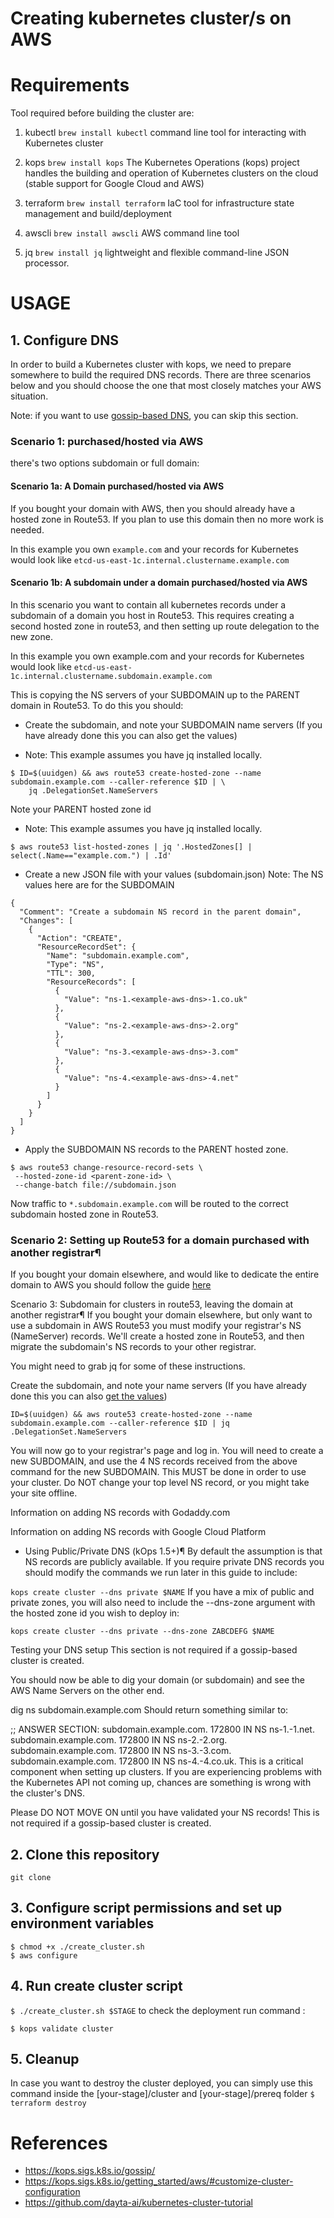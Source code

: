 # Creating kubernetes cluster/s on AWS

# Requirements
Tool required before building the cluster are:
1. kubectl  `brew install kubectl`
command line tool for interacting with Kubernetes cluster
2. kops `brew install kops`
 The Kubernetes Operations (kops) project handles the building and operation of Kubernetes clusters on the cloud (stable support for Google Cloud and AWS)

4. terraform `brew install terraform`
 IaC tool for infrastructure state management and build/deployment
3. awscli `brew install awscli`
 AWS command line tool
5. jq `brew install jq`
 lightweight and flexible command-line JSON processor.
 

# USAGE

## 1. Configure DNS

In order to build a Kubernetes cluster with kops, we need to prepare somewhere to build the required DNS records. There are three scenarios below and you should choose the one that most closely matches your AWS situation.

Note: if you want to use [gossip-based DNS](https://kops.sigs.k8s.io/gossip/), you can skip this section.

### Scenario 1: purchased/hosted via AWS 
there's two options subdomain or full domain:

#### Scenario 1a: A Domain purchased/hosted via AWS

If you bought your domain with AWS, then you should already have a hosted zone in Route53. If you plan to use this domain then no more work is needed.

In this example you own `example.com` and your records for Kubernetes would look like `etcd-us-east-1c.internal.clustername.example.com`

#### Scenario 1b: A subdomain under a domain purchased/hosted via AWS

In this scenario you want to contain all kubernetes records under a subdomain of a domain you host in Route53. This requires creating a second hosted zone in route53, and then setting up route delegation to the new zone.

In this example you own example.com and your records for Kubernetes would look like `etcd-us-east-1c.internal.clustername.subdomain.example.com`

This is copying the NS servers of your SUBDOMAIN up to the PARENT domain in Route53. To do this you should:

- Create the subdomain, and note your SUBDOMAIN name servers (If you have already done this you can also get the values)

- Note: This example assumes you have jq installed locally.

```
$ ID=$(uuidgen) && aws route53 create-hosted-zone --name subdomain.example.com --caller-reference $ID | \
    jq .DelegationSet.NameServers
```

Note your PARENT hosted zone id

- Note: This example assumes you have jq installed locally.

```
$ aws route53 list-hosted-zones | jq '.HostedZones[] | select(.Name=="example.com.") | .Id'
```

- Create a new JSON file with your values (subdomain.json)
Note: The NS values here are for the SUBDOMAIN

```
{
  "Comment": "Create a subdomain NS record in the parent domain",
  "Changes": [
    {
      "Action": "CREATE",
      "ResourceRecordSet": {
        "Name": "subdomain.example.com",
        "Type": "NS",
        "TTL": 300,
        "ResourceRecords": [
          {
            "Value": "ns-1.<example-aws-dns>-1.co.uk"
          },
          {
            "Value": "ns-2.<example-aws-dns>-2.org"
          },
          {
            "Value": "ns-3.<example-aws-dns>-3.com"
          },
          {
            "Value": "ns-4.<example-aws-dns>-4.net"
          }
        ]
      }
    }
  ]
}
```

- Apply the SUBDOMAIN NS records to the PARENT hosted zone.

```
$ aws route53 change-resource-record-sets \
 --hosted-zone-id <parent-zone-id> \
 --change-batch file://subdomain.json
```

Now traffic to `*.subdomain.example.com` will be routed to the correct subdomain hosted zone in Route53.

### Scenario 2: Setting up Route53 for a domain purchased with another registrar¶
If you bought your domain elsewhere, and would like to dedicate the entire domain to AWS you should follow the guide [here](http://docs.aws.amazon.com/Route53/latest/DeveloperGuide/domain-transfer-to-route-53.html)

Scenario 3: Subdomain for clusters in route53, leaving the domain at another registrar¶
If you bought your domain elsewhere, but only want to use a subdomain in AWS Route53 you must modify your registrar's NS (NameServer) records. We'll create a hosted zone in Route53, and then migrate the subdomain's NS records to your other registrar.

You might need to grab jq for some of these instructions.

Create the subdomain, and note your name servers (If you have already done this you can also [get the values](https://kops.sigs.k8s.io/advanced/ns/))

```ID=$(uuidgen) && aws route53 create-hosted-zone --name subdomain.example.com --caller-reference $ID | jq .DelegationSet.NameServers```

You will now go to your registrar's page and log in. You will need to create a new SUBDOMAIN, and use the 4 NS records received from the above command for the new SUBDOMAIN. This MUST be done in order to use your cluster. Do NOT change your top level NS record, or you might take your site offline.

Information on adding NS records with Godaddy.com

Information on adding NS records with Google Cloud Platform

* Using Public/Private DNS (kOps 1.5+)¶
By default the assumption is that NS records are publicly available. If you require private DNS records you should modify the commands we run later in this guide to include:

`kops create cluster --dns private $NAME`
If you have a mix of public and private zones, you will also need to include the --dns-zone argument with the hosted zone id you wish to deploy in:

`kops create cluster --dns private --dns-zone ZABCDEFG $NAME`

Testing your DNS setup
This section is not required if a gossip-based cluster is created.

You should now be able to dig your domain (or subdomain) and see the AWS Name Servers on the other end.

dig ns subdomain.example.com
Should return something similar to:

;; ANSWER SECTION:
subdomain.example.com.        172800  IN  NS  ns-1.<example-aws-dns>-1.net.
subdomain.example.com.        172800  IN  NS  ns-2.<example-aws-dns>-2.org.
subdomain.example.com.        172800  IN  NS  ns-3.<example-aws-dns>-3.com.
subdomain.example.com.        172800  IN  NS  ns-4.<example-aws-dns>-4.co.uk.
This is a critical component when setting up clusters. If you are experiencing problems with the Kubernetes API not coming up, chances are something is wrong with the cluster's DNS.

Please DO NOT MOVE ON until you have validated your NS records! This is not required if a gossip-based cluster is created.


## 2. Clone this repository 

 `git clone `

## 3. Configure script permissions and set up environment variables
```
$ chmod +x ./create_cluster.sh
$ aws configure 
```

## 4. Run create cluster script

`
$ ./create_cluster.sh $STAGE
`
to check the deployment run command :

`
$ kops validate cluster
`
## 5. Cleanup 
In case you want to destroy the cluster deployed, you can simply use this command inside the [your-stage]/cluster and [your-stage]/prereq folder
`
$ terraform destroy
`

# References 
* https://kops.sigs.k8s.io/gossip/
* https://kops.sigs.k8s.io/getting_started/aws/#customize-cluster-configuration
* https://github.com/dayta-ai/kubernetes-cluster-tutorial